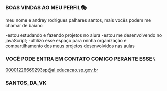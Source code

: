 ### BOAS VINDAS AO MEU PERFIL🎭 

meu nome e andrey rodrigues palhares santos, mais vocês podem me chamar de baiano 

-estou estudando e fazendo projetos no alura 
-estou me desenvolvendo no javaScript;
-ultilizo esse espaço para minha organização e compartilhamento dos meus projetos desenvolvidos nas aulas 

### VOCÊ PODE ENTRA EM CONTATO COMIGO PERANTE ESSE 📞

00001226669293sp@al.educacao.sp.gov.br

### SANTOS_DA_VK
